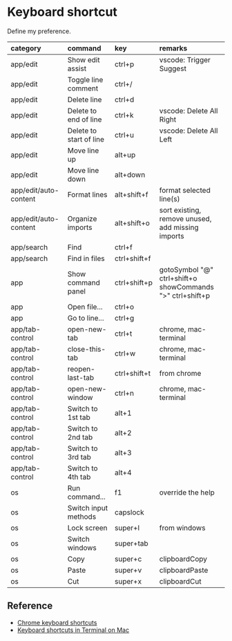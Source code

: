 # Keyboard shortcut

Define my preference.

| category | command | key | remarks |
| :-- | :-- | :-- | :-- |
| app/edit | Show edit assist | ctrl+p | vscode: Trigger Suggest
| app/edit | Toggle line comment | ctrl+/
| app/edit | Delete line | ctrl+d
| app/edit | Delete to end of line | ctrl+k | vscode: Delete All Right
| app/edit | Delete to start of line | ctrl+u | vscode: Delete All Left
| app/edit | Move line up | alt+up
| app/edit | Move line down | alt+down
| app/edit/auto-content | Format lines | alt+shift+f | format selected line(s)
| app/edit/auto-content | Organize imports | alt+shift+o | sort existing, remove unused, add missing imports
| app/search | Find | ctrl+f
| app/search | Find in files | ctrl+shift+f
| app | Show command panel | ctrl+shift+p | gotoSymbol "@" ctrl+shift+o<br/>showCommands ">" ctrl+shift+p<br/>
| app | Open file... | ctrl+o
| app | Go to line... | ctrl+g
| app/tab-control | open-new-tab | ctrl+t | chrome, mac-terminal
| app/tab-control | close-this-tab | ctrl+w | chrome, mac-terminal
| app/tab-control | reopen-last-tab | ctrl+shift+t | from chrome
| app/tab-control | open-new-window | ctrl+n | chrome, mac-terminal
| app/tab-control | Switch to 1st tab | alt+1
| app/tab-control | Switch to 2nd tab | alt+2
| app/tab-control | Switch to 3rd tab | alt+3
| app/tab-control | Switch to 4th tab | alt+4
| os | Run command... | f1 | override the help
| os | Switch input methods | capslock
| os | Lock screen | super+l | from windows
| os | Switch windows | super+tab
| os | Copy | super+c | clipboardCopy
| os | Paste | super+v | clipboardPaste
| os | Cut | super+x | clipboardCut

## Reference
- [Chrome keyboard shortcuts](https://support.google.com/chrome/answer/157179)
- [Keyboard shortcuts in Terminal on Mac](https://support.apple.com/guide/terminal/trmlshtcts/mac)
